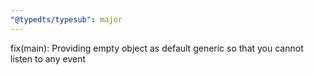 ```yaml
---
"@typedts/typesub": major
---
```


fix(main): Providing empty object as default generic so that you cannot listen to any event
